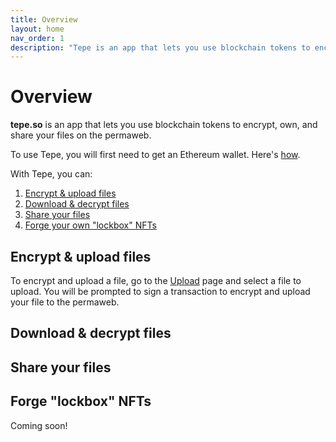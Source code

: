 ```yaml
---
title: Overview
layout: home
nav_order: 1
description: "Tepe is an app that lets you use blockchain tokens to encrypt, own, and share your files."
---
```


# Overview

**tepe.so** is an app that lets you use blockchain tokens to encrypt, own, and share your files on the permaweb.

To use Tepe, you will first need to get an Ethereum wallet. Here's [how](https://ethereum.org/en/wallets/#sim).

With Tepe, you can:

1. [Encrypt & upload files](#encrypt--upload-files)
2. [Download & decrypt files](#download--decrypt-files)
3. [Share your files](#share-your-files)
4. [Forge your own "lockbox" NFTs](#forge-lockbox-nfts)

## Encrypt & upload files

To encrypt and upload a file, go to the [Upload](https://tepe.so/upload) page and select a file to upload. You will be prompted to sign a transaction to encrypt and upload your file to the permaweb.

## Download & decrypt files



## Share your files



## Forge "lockbox" NFTs

Coming soon!